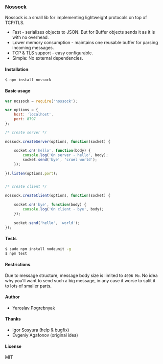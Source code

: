 ### Nossock

Nossock is a small lib for implementing lightweight protocols on top of TCP/TLS.

* Fast - serializes objects to JSON. But for Buffer objects sends it as it is with no overhead.
* Lower memory consumption - maintains one reusable buffer for parsing incoming messages.
* TCP & TLS support - easy configurable.
* Simple: No external dependencies.

#### Installation
```bash
$ npm install nossock
```

#### Basic usage
```javascript
var nossock = require('nossock');

var options = {
    host: 'localhost',
    port: 8797
};

/* create server */
    
nossock.createServer(options, function(socket) {
    
    socket.on('hello', function(body) {
        console.log('On server - hello', body);
        socket.send('bye', 'cruel world');
    });
        
}).listen(options.port);


/* create client */
    
nossock.createClient(options, function(socket) {
    
    socket.on('bye', function(body) {
        console.log('On client - bye', body);
    });
        
    socket.send('hello', 'world');
});
```

#### Tests
```bash
$ sudo npm install nodeunit -g
$ npm test
```

#### Restrictions
Due to message structure, message body size is limited to `4096 Mb`. No idea why
you'll want to send such a big message, in any case it worse to split it to
lots of smaller parts.

#### Author
* [Yaroslav Pogrebnyak](https://github.com/yyyar/)

#### Thanks
* Igor Sosyura (help & bugfix)
* Evgeniy Agafonov (original idea)

#### License
MIT

